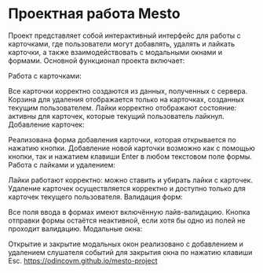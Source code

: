 # Проектная работа Mesto
Проект представляет собой интерактивный интерфейс для работы с карточками, где пользователи могут добавлять, удалять и лайкать карточки, а также взаимодействовать с модальными окнами и формами. Основной функционал проекта включает:

Работа с карточками:

Все карточки корректно создаются из данных, полученных с сервера.
Корзина для удаления отображается только на карточках, созданных текущим пользователем.
Лайки корректно отображают состояние: активны для карточек, которые текущий пользователь лайкнул.
Добавление карточек:

Реализована форма добавления карточки, которая открывается по нажатию кнопки.
Добавление новой карточки возможно как с помощью кнопки, так и нажатием клавиши Enter в любом текстовом поле формы.
Работа с лайками и удалением:

Лайки работают корректно: можно ставить и убирать лайки с карточек.
Удаление карточек осуществляется корректно и доступно только для карточек текущего пользователя.
Валидация форм:

Все поля ввода в формах имеют включённую лайв-валидацию.
Кнопка отправки формы остаётся неактивной, если хотя бы одно из полей не проходит валидацию.
Модальные окна:

Открытие и закрытие модальных окон реализовано с добавлением и удалением слушателя событий для закрытия окна по нажатию клавиши Esc.
 https://odincovm.github.io/mesto-project
 
